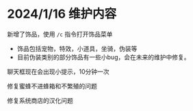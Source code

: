 # 2024/1/16 维护内容

新增了饰品，使用 `/c` 指令打开饰品菜单

* 饰品包括宠物，特效，小道具，坐骑，伪装等
* 目前伪装类别的部分饰品有一些小bug，会在未来的维护中修复。

聊天框现在会出现小提示，10分钟一次

修复蜜蜂不进蜂箱和不繁殖的问题

修复系统商店的汉化问题


